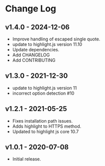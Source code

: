 # Change Log

## v1.4.0 - 2024-12-06

- Improve handling of escaped single quote.
- update to highlight.js version 11.10
- Update dependencies.
- Add CHANGELOG
- Add CONTRIBUTING

## v1.3.0 - 2021-12-30

- update to highlight.js version 11
- incorrect option detection #10

## v1.2.1 - 2021-05-25

- Fixes installation path issues.
- Adds highlight to HTTPS method.
- Updated to highlight js core 10.7

## v1.0.1 - 2020-07-08

- Initial release.
